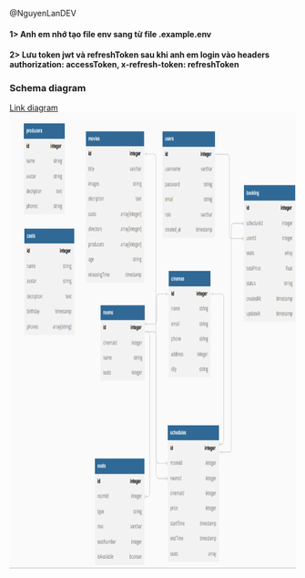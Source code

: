 



@NguyenLanDEV
<h4>1> Anh em nhớ tạo file env sang từ file .example.env</h4>
<h4> 2> Lưu token jwt và refreshToken sau khi anh em login vào headers authorization: accessToken, x-refresh-token: refreshToken</h4>

<h3>Schema diagram</h3>
<a href="https://dbdiagram.io/d/644747426b31947051225d63">Link diagram</a>
<img src="schema.png" width="900" height="800" >
